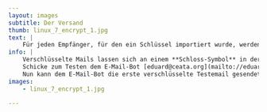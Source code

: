 ```yaml
---
layout: images
subtitle: Der Versand
thumb: linux_7_encrypt_1.jpg
text: |
    Für jeden Empfänger, für den ein Schlüssel importiert wurde, werden nun die E-Mails automatisch verschlüsselt. 
info: |
    Verschlüsselte Mails lassen sich an einem **Schloss-Symbol** in der oberen rechten Ecke der Mail erkennen.  
    Schicke zum Testen dem E-Mail-Bot [eduard@ceata.org](mailto://eduard@ceata.org) / [adele@gnupp.de](mailto://adele@gnupp.de) deinen öffentlichen Schlüssel. Dieser wird daraufhin mit einer verschlüsselten E-Mail antworten. Aus dieser kann der Schlüssel Importiert werden. 
    Nun kann dem E-Mail-Bot die erste verschlüsselte Testemail gesendet werden.
images:
    - linux_7_encrypt_1.jpg

---
```

